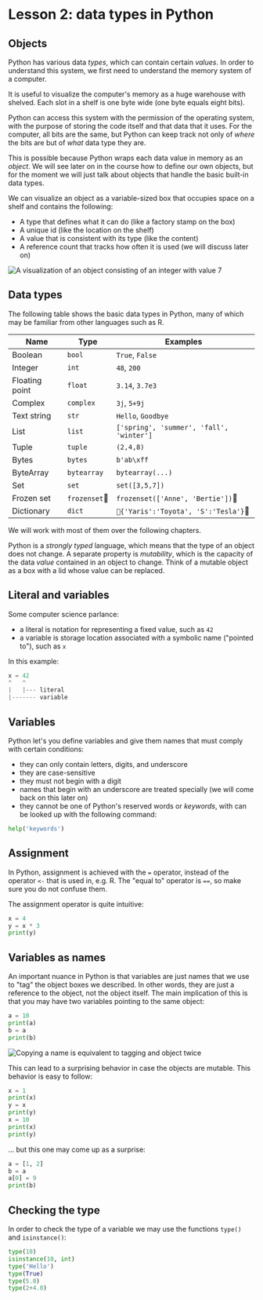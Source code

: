 # Lesson 2: data types in Python

## Objects

Python has various data _types_, which can contain certain _values_. In order to understand this system, we first need to understand the memory system of a computer.

It is useful to visualize the computer's memory as a huge warehouse with shelved. Each slot in a shelf is one byte wide (one byte equals eight bits).

Python can access this system with the permission of the operating system, with the purpose of storing the code itself and that data that it uses. For the computer, all bits are the same, but Python can keep track not only of _where_ the bits are but of _what_ data type they are.

This is possible because Python wraps each data value in memory as an _object_. We will see later on in the course how to define our own objects, but for the moment we will just talk about objects that handle the basic built-in data types.

We can visualize an object as a variable-sized box that occupies space on a shelf and contains the following:
* A type that defines what it can do (like a factory stamp on the box)
* A unique id (like the location on the shelf)
* A value that is consistent with its type (like the content)
* A reference count that tracks how often it is used (we will discuss later on)

![A visualization of an object consisting of an integer with value 7](diagram.draw)

## Data types

The following table shows the basic data types in Python, many of which may be familiar from other languages such as R.

| Name | Type | Examples |
|------|------|----------|
| Boolean | `bool` | `True`, `False`|
| Integer | `int` | `48`, `200` |
| Floating point | `float` | `3.14`, `3.7e3`|
| Complex |`complex`| `3j`, `5+9j`|
| Text string |`str`| `Hello`, `Goodbye`|
| List |`list`| `['spring', 'summer', 'fall', 'winter']`|
| Tuple |`tuple`|`(2,4,8)`|
| Bytes |`bytes`|`b'ab\xff`|
| ByteArray | `bytearray`|`bytearray(...)`|
| Set | `set` | `set([3,5,7])`|
| Frozen set | `frozenset`| `frozenset(['Anne', 'Bertie'])`|
| Dictionary | `dict` | `{'Yaris':'Toyota', 'S':'Tesla'}`|

We will work with most of them over the following chapters.

Python is a _strongly typed_ language, which means that the type of an object does not change. A separate property is _mutability_, which is the capacity of the data _value_ contained in an object to change. Think of a mutable object as a box with a lid whose value can be replaced.

## Literal and variables
Some computer science parlance: 
- a literal is notation for representing a fixed value, such as `42`
- a variable is storage location associated with a symbolic name ("pointed to"), such as `x`

In this example:
```Python
x = 42
^   ^
|   |--- literal
|------- variable
```

## Variables
Python let's you define variables and give them names that must comply with certain conditions:
- they can only contain letters, digits, and underscore
- they are case-sensitive
- they must not begin with a digit
- names that begin with an underscore are treated specially (we will come back on this later on)
- they cannot be one of Python's reserved words or _keywords_, with can be looked up with the following command:

```Python
help('keywords')
```

## Assignment
In Python, assignment is achieved with the `=` operator, instead of the operator `<-` that is used in, e.g. R. The "equal to" operator is `==`, so make sure you do not confuse them.

The assignment operator is quite intuitive:
```Python
x = 4
y = x * 3
print(y)
```

## Variables as names
An important nuance in Python is that variables are just names that we use to "tag" the object boxes we described. In other words, they are just a reference to the object, not the object itself. The main implication of this is that you may have two variables pointing to the same object:

```Python
a = 10
print(a)
b = a
print(b)
```

![Copying a name is equivalent to tagging and object twice](variables_as_names.draw)

This can lead to a surprising behavior in case the objects are mutable. This behavior is easy to follow:
```Python
x = 1
print(x)
y = x
print(y)
x = 10
print(x)
print(y)
```
... but this one may come up as a surprise:
```Python
a = [1, 2]
b = a
a[0] = 9
print(b)
```

## Checking the type
In order to check the type of a variable we may use the functions `type()` and `isinstance()`:

```Python
type(10)
isinstance(10, int)
type('Hello')
type(True)
type(5.0)
type(2+4.0)
```

